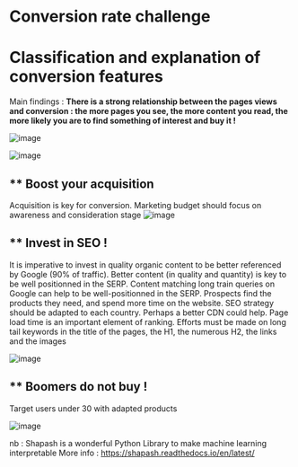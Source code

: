 
# Conversion rate challenge 
# Classification and explanation of conversion features 

Main findings :
**There is a strong relationship between the pages views and conversion : the more pages you see, the more content you read, the more likely you are to find something of interest and buy it !**

![image](https://user-images.githubusercontent.com/32369680/148314603-b76a4fb3-19a9-495e-bb11-9efeb728bb8a.png)


![image](https://user-images.githubusercontent.com/32369680/148314529-36805ca6-460d-43cf-a0e8-a92abd7bb12b.png)


## ** Boost your acquisition 
Acquisition  is key for conversion. Marketing budget should focus on awareness and consideration stage
![image](https://user-images.githubusercontent.com/32369680/148312205-622d4e45-ca9d-4b34-abea-5c9d57e8e6db.png)

## ** Invest in SEO !
It is imperative to invest in quality organic content to be better referenced by Google (90% of traffic).
Better content (in quality and quantity) is key to be well positionned in the SERP.
Content matching long train queries on Google can help to be well-positionned in the SERP.
Prospects find the products they need, and spend more time on the website.
SEO strategy should be adapted to each country. Perhaps a better CDN could help. Page load time is an important element of ranking.
Efforts must be made on long tail keywords in the title of the pages, the H1, the numerous H2, the links and the images

![image](https://user-images.githubusercontent.com/32369680/148312460-07e1718f-957e-4759-a64d-379e6dd12790.png)


## ** Boomers do not buy ! 
Target users under 30 with adapted products

![image](https://user-images.githubusercontent.com/32369680/148312400-ed6a7990-d72c-408a-804a-0c9ee117c968.png)


nb : Shapash is a wonderful Python Library to make machine learning interpretable
More info : https://shapash.readthedocs.io/en/latest/
